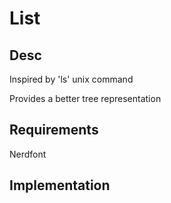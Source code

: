 # List

## Desc

Inspired by 'ls' unix command

Provides a better tree representation

## Requirements

Nerdfont

## Implementation